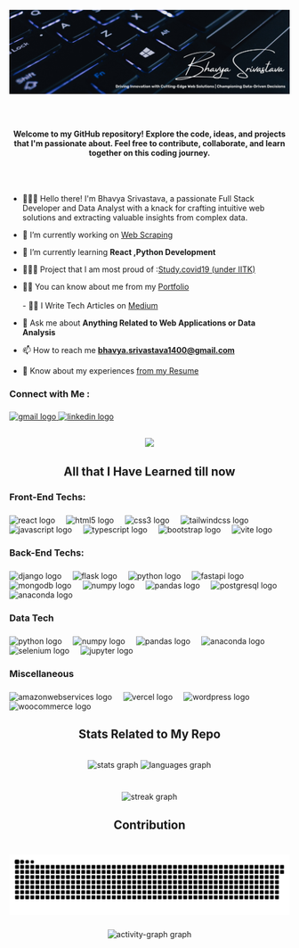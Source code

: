 <p align="center">
  <img src="https://github.com/N-epiphany/N-epiphany/blob/main/Cover.png" alt="Welcome Image" width="100%" height="15%">
</p>

###

<br clear="both">

<h4 align="center">Welcome to my GitHub repository! Explore the code, ideas, and projects that I'm passionate about. Feel free to contribute, collaborate, and learn together on this coding journey.</h4>

<br clear="both">

<h2 align="center"></h2>

###

- 👩🏻‍💻 Hello there! I'm Bhavya Srivastava, a passionate Full Stack Developer and Data Analyst with a knack for crafting intuitive web solutions and extracting valuable insights from complex data.

- 🔭 I’m currently working on [Web Scraping](https://github.com/N-epiphany/Senior-Living-Projects-Web-Scraper)

- 🌱 I’m currently learning **React ,Python Development**

- 👩🏻‍💻 Project that I am most proud of :[Study.covid19 (under IITK)](https://studycovid19.in/)

- 👨‍💻 You can know about me from my [Portfolio](https://n-epiphany.github.io/EpiphanyPortfolio/)<br><br>- ✍🏻 I Write Tech Articles on [Medium](https://medium.com/@bs.epiphany14)

- 💬 Ask me about **Anything Related to Web Applications or Data Analysis**

- 📫 How to reach me **bhavya.srivastava1400@gmail.com**

- 📄 Know about my experiences [from my Resume](https://drive.google.com/file/d/1RM976mVhiAB13d8aO8esh_XlwvsnTA3S/view?usp=drive_link)

###

<h3 align="left">Connect with Me :</h3>

###

<div align="left">
  <a href="bhavya.srivastava1400@gmail.com" target="_blank">
    <img src="https://raw.githubusercontent.com/maurodesouza/profile-readme-generator/master/src/assets/icons/social/gmail/default.svg" width="47" height="35" alt="gmail logo"  />
  </a>
  <a href="https://www.linkedin.com/in/nepiphany/" target="_blank">
    <img src="https://raw.githubusercontent.com/maurodesouza/profile-readme-generator/master/src/assets/icons/social/linkedin/default.svg" width="47" height="35" alt="linkedin logo"  />
  </a>
</div>

###

<h2 align="center"></h2>

<p align="center">
<img  height="200" src="https://media.giphy.com/media/L1R1tvI9svkIWwpVYr/giphy.gif"  />
</p>

<h2 align="center"> All that I Have Learned till now</h2>

<h3 align="left">Front-End Techs:</h3>

###

<div align="left">
  <img src="https://cdn.jsdelivr.net/gh/devicons/devicon/icons/react/react-original.svg" height="40" alt="react logo"  />
  <img width="12" />
  <img src="https://cdn.simpleicons.org/html5/E34F26" height="40" alt="html5 logo"  />
  <img width="12" />
  <img src="https://cdn.jsdelivr.net/gh/devicons/devicon/icons/css3/css3-original.svg" height="40" alt="css3 logo"  />
  <img width="12" />
  <img src="https://cdn.jsdelivr.net/gh/devicons/devicon/icons/tailwindcss/tailwindcss-original-wordmark.svg" height="40" alt="tailwindcss logo"  />
  <img width="12" />
  <img src="https://cdn.simpleicons.org/javascript/F7DF1E" height="40" alt="javascript logo"  />
  <img width="12" />
  <img src="https://cdn.simpleicons.org/typescript/3178C6" height="40" alt="typescript logo"  />
  <img width="12" />
  <img src="https://cdn.simpleicons.org/bootstrap/7952B3" height="40" alt="bootstrap logo"  />
  <img width="12" />
  <img src="https://skillicons.dev/icons?i=vite" height="40" alt="vite logo"  />
</div>

###

<h3 align="left">Back-End Techs:</h3>

###

<div align="left">
  <img src="https://skillicons.dev/icons?i=django" height="40" alt="django logo"  />
  <img width="12" />
  <img src="https://skillicons.dev/icons?i=flask" height="40" alt="flask logo"  />
  <img width="12" />
  <img src="https://cdn.jsdelivr.net/gh/devicons/devicon/icons/python/python-original.svg" height="40" alt="python logo"  />
  <img width="12" />
  <img src="https://cdn.jsdelivr.net/gh/devicons/devicon/icons/fastapi/fastapi-original.svg" height="40" alt="fastapi logo"  />
  <img width="12" />
  <img src="https://cdn.jsdelivr.net/gh/devicons/devicon/icons/mongodb/mongodb-original.svg" height="40" alt="mongodb logo"  />
  <img width="12" />
  <img src="https://cdn.jsdelivr.net/gh/devicons/devicon/icons/numpy/numpy-original.svg" height="40" alt="numpy logo"  />
  <img width="12" />
  <img src="https://cdn.jsdelivr.net/gh/devicons/devicon/icons/pandas/pandas-original.svg" height="40" alt="pandas logo"  />
  <img width="12" />
  <img src="https://cdn.jsdelivr.net/gh/devicons/devicon/icons/postgresql/postgresql-original.svg" height="40" alt="postgresql logo"  />
  <img width="12" />
  <img src="https://cdn.simpleicons.org/anaconda/44A833" height="40" alt="anaconda logo"  />
</div>

###

<h3 align="left">Data Tech</h3>

###

<div align="left">
  <img src="https://cdn.jsdelivr.net/gh/devicons/devicon/icons/python/python-original.svg" height="40" alt="python logo"  />
  <img width="12" />
  <img src="https://cdn.jsdelivr.net/gh/devicons/devicon/icons/numpy/numpy-original.svg" height="40" alt="numpy logo"  />
  <img width="12" />
  <img src="https://cdn.jsdelivr.net/gh/devicons/devicon/icons/pandas/pandas-original.svg" height="40" alt="pandas logo"  />
  <img width="12" />
  <img src="https://cdn.simpleicons.org/anaconda/44A833" height="40" alt="anaconda logo"  />
  <img width="12" />
  <img src="https://cdn.simpleicons.org/selenium/43B02A" height="40" alt="selenium logo"  />
  <img width="12" />
  <img src="https://cdn.jsdelivr.net/gh/devicons/devicon/icons/jupyter/jupyter-original.svg" height="40" alt="jupyter logo"  />
</div>

###

<h3 align="left">Miscellaneous</h3>

###

<div align="left">
  <img src="https://skillicons.dev/icons?i=aws" height="40" alt="amazonwebservices logo"  />
  <img width="12" />
  <img src="https://img.shields.io/badge/Vercel-000000?logo=vercel&logoColor=white&style=for-the-badge" height="40" alt="vercel logo"  />
  <img width="12" />
  <img src="https://skillicons.dev/icons?i=wordpress" height="40" alt="wordpress logo"  />
  <img width="12" />
  <img src="https://cdn.jsdelivr.net/gh/devicons/devicon/icons/woocommerce/woocommerce-original.svg" height="40" alt="woocommerce logo"  />
</div>

###

<h2 align="center"> Stats Related to My Repo</h2>

<br clear="both">

<div align="center">
  <img src="https://github-readme-stats.vercel.app/api?username=N-epiphany&hide_title=false&hide_rank=true&show_icons=true&include_all_commits=true&count_private=true&disable_animations=false&theme=gotham&locale=en&hide_border=true&custom_title=Github%20Stats%20:%20" height="150" alt="stats graph"  />
  <img src="https://github-readme-stats.vercel.app/api/top-langs?username=N-epiphany&locale=en&hide_title=false&layout=compact&card_width=320&langs_count=8&theme=gotham&hide_border=true" height="150" alt="languages graph"  />
</div>

###

<br clear="both">

<div align="center">
  <img src="https://streak-stats.demolab.com?user=N-epiphany&locale=en&mode=daily&theme=gotham&hide_border=true&border_radius=5" height="150" alt="streak graph"  />
</div>

###

<h2 align="center"> Contribution </h2>

###

<br clear="both">

<img src="https://raw.githubusercontent.com/N-epiphany/N-epiphany/output/snake.svg" alt="Snake animation" />

###

<div align="center">
  <img src="https://github-readme-activity-graph.vercel.app/graph?username=N-epiphany&radius=16&theme=gotham&area=true&order=5" height="300" alt="activity-graph graph"  />
</div>
